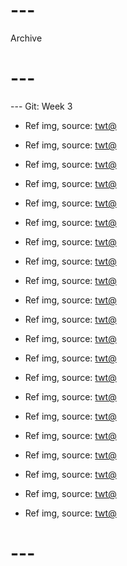 # ---
Archive
# ---

--- Git: Week 3

- Ref img, source: [twt@](https://x.com/gracecharisxo/status/1805281438117318953)
- Ref img, source: [twt@](https://x.com/OpMugiwaraVibes/status/1805657464785834261)
- Ref img, source: [twt@](https://x.com/oo_kk_aa/status/1805907571456487551)
- Ref img, source: [twt@](https://x.com/beersjpg/status/1805766510234697866)
- Ref img, source: [twt@](https://x.com/The_GM_is_God/status/1805414646326632812)
- Ref img, source: [twt@](https://x.com/KalyptaGaming/status/1805915824361775302)

- Ref img, source: [twt@](https://x.com/milk_g0re/status/1805998459545170249)
- Ref img, source: [twt@](https://x.com/magdalenepop/status/1805288653083787648)
- Ref img, source: [twt@](https://x.com/PSchwarzenegger/status/1805920047828742524)
- Ref img, source: [twt@](https://x.com/shuragamingyt/status/1805676410096455830)

- Ref img, source: [twt@](https://x.com/AngelRaeAI/status/1806002264076661034)
- Ref img, source: [twt@](https://x.com/PostsOfCats/status/1805710089396842883)
- Ref img, source: [twt@](https://x.com/VTuberMemes/status/1805770452700381286)
- Ref img, source: [twt@](https://x.com/ImAccu/status/1805606984235786427)
- Ref img, source: [twt@](https://x.com/FrotniteGuy/status/1805603067590554082)

- Ref img, source: [twt@](https://x.com/PicturesFoIder/status/1805941879155966168)
- Ref img, source: [twt@](https://x.com/SaiWestwood/status/1806022197032464880/photo/1)
- Ref img, source: [twt@](https://x.com/keiuzuki/status/1806049102138118543)
- Ref img, source: [twt@](https://x.com/ayeejuju/status/1806030439314084249)
- Ref img, source: [twt@](https://x.com/katsuhive/status/1805710810867712077)
- Ref img, source: [twt@](https://www.youtube.com/watch?v=x_hj2ZJQ0do)

# ---
